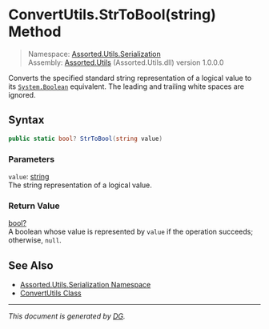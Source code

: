 ﻿# ConvertUtils.StrToBool(string) Method

> Namespace: [Assorted.Utils.Serialization](index.md#assortedutilsserialization-namespace)\
> Assembly: [Assorted.Utils](index.md) (Assorted.Utils.dll) version 1.0.0.0

Converts the specified standard string representation of a logical value to its [`System.Boolean`](https://docs.microsoft.com/en-us/dotnet/api/system.boolean) equivalent. The leading and trailing white spaces are ignored.

## Syntax

```csharp
public static bool? StrToBool(string value)
```

### Parameters

`value`: [string](https://docs.microsoft.com/en-us/dotnet/api/system.string)\
The string representation of a logical value.

### Return Value

[bool?](https://docs.microsoft.com/en-us/dotnet/api/system.nullable-1)\
A boolean whose value is represented by `value` if the operation succeeds; otherwise, `null`.

## See Also

- [Assorted.Utils.Serialization Namespace](index.md#assortedutilsserialization-namespace)
- [ConvertUtils Class](Assorted.Utils.Serialization.ConvertUtils.md)

---

_This document is generated by [DG](https://github.com/Khojasteh/dg)._
